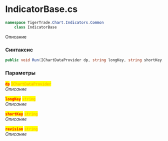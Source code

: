 
# IndicatorBase.cs
```csharp
namespace TigerTrade.Chart.Indicators.Common  
    class IndicatorBase
```

Описание

### Синтаксис
```csharp
public void Run(IChartDataProvider dp, string longKey, string shortKey, string revision)
```

### Параметры  
<mark style="color:red;">**`dp`**</mark> <mark style="color:orange;">`IChartDataProvider`</mark>  
 *Описание*  
  
<mark style="color:red;">**`longKey`**</mark> <mark style="color:orange;">`string`</mark>  
 *Описание*  
  
<mark style="color:red;">**`shortKey`**</mark> <mark style="color:orange;">`string`</mark>  
 *Описание*  
  
<mark style="color:red;">**`revision`**</mark> <mark style="color:orange;">`string`</mark>  
 *Описание*  
  

                    
                    